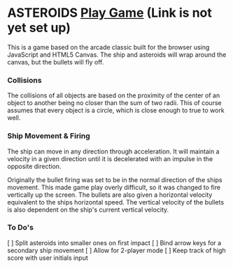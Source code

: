 # ASTEROIDS [Play Game](http://www.gregorykane.co/asteroids) (Link is not yet set up)

This is a game based on the arcade classic built for the browser
using JavaScript and HTML5 Canvas.  The ship and asteroids will
wrap around the canvas, but the bullets will fly off.


### Collisions

The collisions of all objects are based on the proximity of the
center of an object to another being no closer than the sum of two
radii. This of course assumes that every object is a circle, which
is close enough to true to work well.

### Ship Movement & Firing

The ship can move in any direction through acceleration. It will
maintain a velocity in a given direction until it is decelerated
with an impulse in the opposite direction.  

Originally the bullet firing was set to be in the normal direction
of the ships movement.  This made game play overly difficult, so it
was changed to fire vertically up the screen.  The bullets are also
given a horizontal velocity equivalent to the ships horizontal speed.
The vertical velocity of the bullets is also dependent on the ship's
current vertical velocity.


### To Do's

[ ] Split asteroids into smaller ones on first impact
[ ] Bind arrow keys for a secondary ship movement
[ ] Allow for 2-player mode
[ ] Keep track of high score with user initials input
